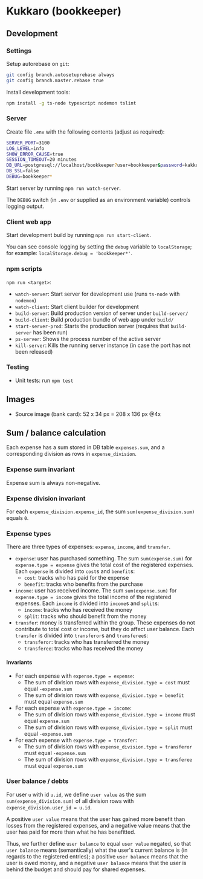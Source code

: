 # Kukkaro (bookkeeper)

## Development

### Settings

Setup autorebase on `git`:

```sh
git config branch.autosetuprebase always
git config branch.master.rebase true
```

Install development tools:

```sh
npm install -g ts-node typescript nodemon tslint
```

### Server

Create file `.env` with the following contents (adjust as required):

```sh
SERVER_PORT=3100
LOG_LEVEL=info
SHOW_ERROR_CAUSE=true
SESSION_TIMEOUT=20 minutes
DB_URL=postgresql://localhost/bookkeeper?user=bookkeeper&password=kakkuloskakahvit&ssl=false
DB_SSL=false
DEBUG=bookkeeper*
```

Start server by running `npm run watch-server`.

The `DEBUG` switch (in `.env` or supplied as an environment variable) controls logging output.

### Client web app

Start development build by running `npm run start-client`.

You can see console logging by setting the `debug` variable to `localStorage`; 
for example: `localStorage.debug = 'bookkeeper*'`.

### npm scripts

`npm run <target>`:

- `watch-server`: Start server for development use (runs `ts-node` with `nodemon`)
- `watch-client`: Start client builder for development
- `build-server`: Build production version of server under `build-server/`
- `build-client`: Build production bundle of web app under `build/`
- `start-server-prod`: Starts the production server (requires that `build-server` has been run)
- `ps-server`: Shows the process number of the active server
- `kill-server`: Kills the running server instance (in case the port has not been released)

### Testing

- Unit tests: run `npm test`

## Images

- Source image (bank card): 52 x 34 px = 208 x 136 px @4x

## Sum / balance calculation

Each expense has a sum stored in DB table `expenses.sum`, and a corresponding
division as rows in `expense_division`.

### Expense sum invariant

Expense sum is always non-negative.

### Expense division invariant

For each `expense_division.expense_id`, the sum `sum(expense_division.sum)` equals `0`.

### Expense types

There are three types of expenses: `expense`, `income`, and `transfer`.

- `expense`: user has purchased something. 
  The sum `sum(expense.sum)` for `expense.type = expense` gives the total cost of the registered
  expenses.
  Each `expense` is divided into `cost`s and `benefit`s:
    - `cost`: tracks who has paid for the expense
    - `benefit`: tracks who benefits from the purchase
- `income`: user has received income.
  The sum `sum(expense.sum)` for `expense.type = income` gives the total income of the registered
  expenses.
  Each `income` is divided into `income`s and `split`s:
    - `income`: tracks who has received the money
    - `split`: tracks who should benefit from the money
- `transfer`: money is transferred within the group.
  These expenses do not contribute to total cost or income, but they do affect user balance.
  Each `transfer` is divided into `transferor`s and `transferee`s:
    - `transferor`: tracks who has transferred the money
    - `transferee`: tracks who has received the money

#### Invariants

- For each expense with `expense.type = expense`:
    - The sum of division rows with `expense_division.type = cost` must equal `-expense.sum`
    - The sum of division rows with `expense_division.type = benefit` must equal `expense.sum`
- For each expense with `expense.type = income`:
    - The sum of division rows with `expense_division.type = income` must equal `expense.sum`
    - The sum of division rows with `expense_division.type = split` must equal `-expense.sum`
- For each expense with `expense.type = transfer`:
    - The sum of division rows with `expense_division.type = transferor` must equal `-expense.sum`
    - The sum of division rows with `expense_division.type = transferee` must equal `expense.sum`

### User balance / debts

For user `u` with id `u.id`, we define `user value` as the 
sum `sum(expense_division.sum)` of all division rows 
with `expense_division.user_id = u.id`.

A positive `user value` means that the user has gained more benefit than losses from the
registered expenses, and a negative value means that the user has paid for more than what
he has benefitted.

Thus, we further define `user balance` to equal `user value` negated, so that 
`user balance` means (semantically) what the user's current balance is (in regards to the
registered entries); a positive `user balance` means that the user is owed money, and 
a negative `user balance` means that the user is behind the budget and should pay for
shared expenses.
